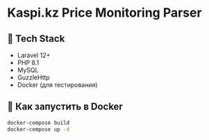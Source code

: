 # Kaspi.kz Price Monitoring Parser

## 🔧 Tech Stack

- Laravel 12+
- PHP 8.1
- MySQL
- GuzzleHttp
- Docker (для тестирования)

## 🚀 Как запустить в Docker

```bash
docker-compose build
docker-compose up -d
